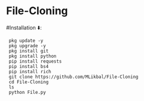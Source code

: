 # File-Cloning


#Installation ⬇️:


     pkg update -y
     pkg upgrade -y
     pkg install git
     pkg install python
     pip install requests
     pip install bs4
     pip install rich
     git clone https://github.com/MLikbal/File-Cloning
     cd File-Cloning
     ls
     python File.py
